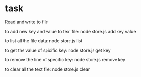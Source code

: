# task
Read and write to file

to add new key and value to text file:
node store.js add key value

to list all the file data:
node store.js list

to get the value of spicific key:
node store.js get key

to remove the line of specific key:
node store.js remove key

to clear all the text file:
node store.js clear
